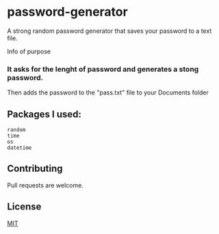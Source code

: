 # password-generator
A strong random password generator that saves your password to a text file.

Info of purpose

### It asks for the lenght of password and generates a stong password. 
Then adds the password to the "pass.txt" file to your Documents folder

## Packages I used:
```
random
time
os
datetime
```

## Contributing
Pull requests are welcome.

## License
[MIT](https://github.com/DreamFireworks/password-generator/blob/main/LICENSE)

